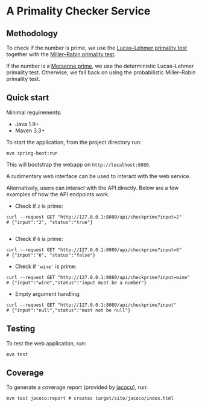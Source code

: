 # A Primality Checker Service

## Methodology
To check if the number is prime, we use the [Lucas–Lehmer primality test](https://en.wikipedia.org/wiki/Lucas%E2%80%93Lehmer_primality_test) together with the [Miller–Rabin primality test](https://en.wikipedia.org/wiki/Miller%E2%80%93Rabin_primality_test). 


If the number is a [Mersenne prime](https://en.wikipedia.org/wiki/Mersenne_prime), we use the deterministic Lucas–Lehmer primality test. 
Otherwise, we fall back on using the probabilistic Miller–Rabin primality test.
 

## Quick start

Minimal requirements:
- Java 1.9+
- Maven 3.3+


To start the application, from the project directory run:
```
mvn spring-boot:run
```
This will bootstrap the webapp on `http://localhost:8080`.

A rudimentary web interface can be used to interact with the web service. 

Alternatively, users can interact with the API directly. Below are a few examples of how the API endpoints work.

- Check if `2` is prime:

```
curl --request GET "http://127.0.0.1:8080/api/checkprime?input=2"
# {"input":"2", "status":"true"}
 
```

- Check if `6` is prime:
```
curl --request GET "http://127.0.0.1:8080/api/checkprime?input=6"
# {"input":"6", "status":"false"}
```

- Check if `'wine'` is prime:
```
curl --request GET "http://127.0.0.1:8080/api/checkprime?input=wine"
# {"input":"wine","status":"input must be a number"}
```

- Empty argument handling:
```
curl --request GET "http://127.0.0.1:8080/api/checkprime?input"
# {"input":"null","status":"must not be null"}
```

## Testing

To test the web application, run:
```
mvn test
```

## Coverage

To generate a coverage report (provided by [jacoco](https://github.com/jacoco/jacoco)), run:
```
mvn test jacoco:report # creates target/site/jacoco/index.html
```

